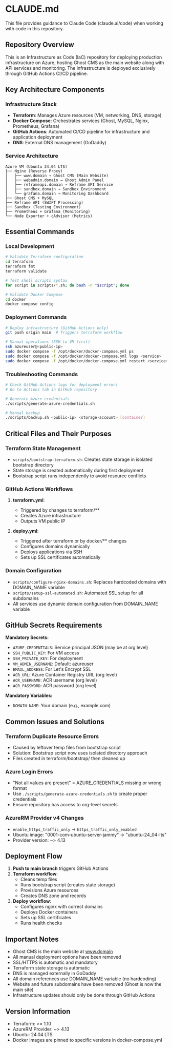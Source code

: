 # CLAUDE.md

This file provides guidance to Claude Code (claude.ai/code) when working with code in this repository.

## Repository Overview

This is an Infrastructure as Code (IaC) repository for deploying production infrastructure on Azure, hosting Ghost CMS as the main website along with API services and monitoring. The infrastructure is deployed exclusively through GitHub Actions CI/CD pipeline.

## Key Architecture Components

### Infrastructure Stack
- **Terraform**: Manages Azure resources (VM, networking, DNS, storage)
- **Docker Compose**: Orchestrates services (Ghost, MySQL, Nginx, Prometheus, Grafana)
- **GitHub Actions**: Automated CI/CD pipeline for infrastructure and application deployment
- **DNS**: External DNS management (GoDaddy)

### Service Architecture
```
Azure VM (Ubuntu 24.04 LTS)
├── Nginx (Reverse Proxy)
│   ├── www.domain → Ghost CMS (Main Website)
│   ├── webadmin.domain → Ghost Admin Panel
│   ├── reframeapi.domain → Reframe API Service
│   ├── sandbox.domain → Sandbox Environment
│   └── grafana.domain → Monitoring Dashboard
├── Ghost CMS + MySQL
├── Reframe API (SWIFT Processing)
├── Sandbox (Testing Environment)
├── Prometheus + Grafana (Monitoring)
└── Node Exporter + cAdvisor (Metrics)
```

## Essential Commands

### Local Development
```bash
# Validate Terraform configuration
cd terraform
terraform fmt
terraform validate

# Test shell scripts syntax
for script in scripts/*.sh; do bash -n "$script"; done

# Validate Docker Compose
cd docker
docker compose config
```

### Deployment Commands
```bash
# Deploy infrastructure (GitHub Actions only)
git push origin main  # Triggers terraform workflow

# Manual operations (SSH to VM first)
ssh azureuser@<public-ip>
sudo docker compose -f /opt/docker/docker-compose.yml ps
sudo docker compose -f /opt/docker/docker-compose.yml logs <service>
sudo docker compose -f /opt/docker/docker-compose.yml restart <service>
```

### Troubleshooting Commands
```bash
# Check GitHub Actions logs for deployment errors
# Go to Actions tab in GitHub repository

# Generate Azure credentials
./scripts/generate-azure-credentials.sh

# Manual backup
./scripts/backup.sh <public-ip> <storage-account> [container]
```

## Critical Files and Their Purposes

### Terraform State Management
- `scripts/bootstrap-terraform.sh`: Creates state storage in isolated bootstrap directory
- State storage is created automatically during first deployment
- Bootstrap script runs independently to avoid resource conflicts

### GitHub Actions Workflows
1. **terraform.yml**: 
   - Triggered by changes to terraform/**
   - Creates Azure infrastructure
   - Outputs VM public IP
   
2. **deploy.yml**:
   - Triggered after terraform or by docker/** changes  
   - Configures domains dynamically
   - Deploys applications via SSH
   - Sets up SSL certificates automatically

### Domain Configuration
- `scripts/configure-nginx-domains.sh`: Replaces hardcoded domains with DOMAIN_NAME variable
- `scripts/setup-ssl-automated.sh`: Automated SSL setup for all subdomains
- All services use dynamic domain configuration from DOMAIN_NAME variable

## GitHub Secrets Requirements

**Mandatory Secrets:**
- `AZURE_CREDENTIALS`: Service principal JSON (may be at org level)
- `SSH_PUBLIC_KEY`: For VM access
- `SSH_PRIVATE_KEY`: For deployment
- `VM_ADMIN_USERNAME`: Default: azureuser
- `EMAIL_ADDRESS`: For Let's Encrypt SSL
- `ACR_URL`: Azure Container Registry URL (org level)
- `ACR_USERNAME`: ACR username (org level)
- `ACR_PASSWORD`: ACR password (org level)

**Mandatory Variables:**
- `DOMAIN_NAME`: Your domain (e.g., example.com)

## Common Issues and Solutions

### Terraform Duplicate Resource Errors
- Caused by leftover temp files from bootstrap script
- Solution: Bootstrap script now uses isolated directory approach
- Files created in terraform/bootstrap/ then cleaned up

### Azure Login Errors
- "Not all values are present" = AZURE_CREDENTIALS missing or wrong format
- Use `./scripts/generate-azure-credentials.sh` to create proper credentials
- Ensure repository has access to org-level secrets

### AzureRM Provider v4 Changes
- `enable_https_traffic_only` → `https_traffic_only_enabled`
- Ubuntu image: "0001-com-ubuntu-server-jammy" → "ubuntu-24_04-lts"
- Provider version: ~> 4.13

## Deployment Flow

1. **Push to main branch** triggers GitHub Actions
2. **Terraform workflow**:
   - Cleans temp files
   - Runs bootstrap script (creates state storage)
   - Provisions Azure resources
   - Creates DNS zone and records
3. **Deploy workflow**:
   - Configures nginx with correct domains
   - Deploys Docker containers
   - Sets up SSL certificates
   - Runs health checks

## Important Notes

- Ghost CMS is the main website at www.domain
- All manual deployment options have been removed
- SSL/HTTPS is automatic and mandatory
- Terraform state storage is automatic
- DNS is managed externally in GoDaddy
- All domain references use DOMAIN_NAME variable (no hardcoding)
- Website and future subdomains have been removed (Ghost is now the main site)
- Infrastructure updates should only be done through GitHub Actions

## Version Information

- Terraform: >= 1.10
- AzureRM Provider: ~> 4.13
- Ubuntu: 24.04 LTS
- Docker images are pinned to specific versions in docker-compose.yml